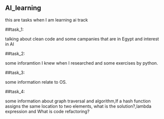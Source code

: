 ## AI_learning
<p>this are tasks when I am learning ai track</p> 
##task_1:
<p>talking about clean code and some campanies that are in Egypt and interest in AI </p>
##task_2:
<p>some inforamtion I knew when I researched and some exercises by python. </p>
##task_3:
<p>some information relate to OS. </p>
##task_4:
<p>some information about graph traversal and algorithm,If a hash function assigns the same location to two elements, what is the solution?,lambda expression and What is code refactoring?</p>
